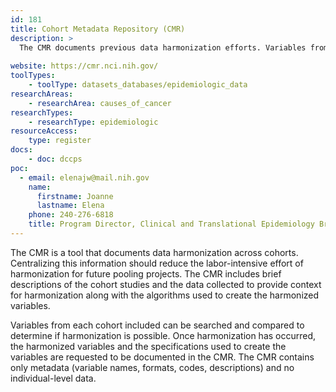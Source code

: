 ```yaml
---
id: 181
title: Cohort Metadata Repository (CMR)
description: >
  The CMR documents previous data harmonization efforts. Variables from many cohorts can be searched and compared for harmonization schemas. The CMR contains only metadata and no individual-level data. 
    
website: https://cmr.nci.nih.gov/
toolTypes:
    - toolType: datasets_databases/epidemiologic_data
researchAreas:
    - researchArea: causes_of_cancer
researchTypes:
    - researchType: epidemiologic
resourceAccess:
    type: register
docs:
    - doc: dccps
poc:
  - email: elenajw@mail.nih.gov
    name:
      firstname: Joanne
      lastname: Elena
    phone: 240-276-6818
    title: Program Director, Clinical and Translational Epidemiology Branch
---
```

The CMR is a tool that documents data harmonization across cohorts. Centralizing this information should reduce the labor-intensive effort of harmonization for future pooling projects. The CMR includes brief descriptions of the cohort studies and the data collected to provide context for harmonization along with the algorithms used to create the harmonized variables.

Variables from each cohort included can be searched and compared to determine if harmonization is possible. Once harmonization has occurred, the harmonized variables and the specifications used to create the variables are requested to be documented in the CMR. The CMR contains only metadata (variable names, formats, codes, descriptions) and no individual-level data.
